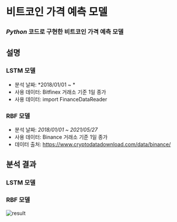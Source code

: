 # 비트코인 가격 예측 모델
### *Python* 코드로 구현한 **비트코인 가격 예측 모델**

## 설명
### LSTM 모델
- 분석 날짜: *2018/01/01 ~ *
- 사용 데이터: Bitfinex 거래소 기준 1일 종가
- 사용 데이터: import FinanceDataReader

### RBF 모델
- 분석 날짜: *2018/01/01 ~ 2021/05/27*
- 사용 데이터: Binance 거래소 기준 1일 종가
- 데이터 출처: https://www.cryptodatadownload.com/data/binance/

## 분석 결과
### LSTM 모델


### RBF 모델
![result](https://user-images.githubusercontent.com/87348583/131637134-c1ef3640-707f-4ea7-ad78-359f746e0230.png)
